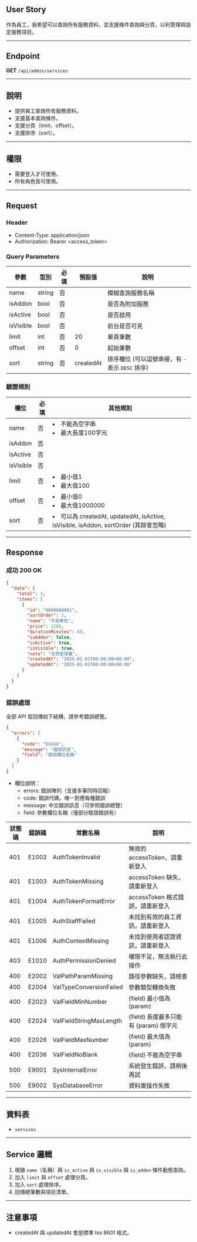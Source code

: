 ## User Story

作為員工，我希望可以查詢所有服務資料，並支援條件查詢與分頁，以利管理與設定服務項目。

---

## Endpoint

**GET** `/api/admin/services`

---

## 說明

- 提供員工查詢所有服務資料。
- 支援基本查詢條件。
- 支援分頁（limit、offset）。
- 支援排序（sort）。

---

## 權限

- 需要登入才可使用。
- 所有角色皆可使用。

---

## Request

### Header

- Content-Type: application/json
- Authorization: Bearer <access_token>

### Query Parameters

| 參數      | 型別   | 必填 | 預設值    | 說明                                             |
| --------- | ------ | ---- | --------- | ------------------------------------------------ |
| name      | string | 否   |           | 模糊查詢服務名稱                                 |
| isAddon   | bool   | 否   |           | 是否為附加服務                                   |
| isActive  | bool   | 否   |           | 是否啟用                                         |
| isVisible | bool   | 否   |           | 前台是否可見                                     |
| limit     | int    | 否   | 20        | 單頁筆數                                         |
| offset    | int    | 否   | 0         | 起始筆數                                         |
| sort      | string | 否   | createdAt | 排序欄位 (可以逗號串接，有 `-` 表示 `DESC` 排序) |

### 驗證規則

| 欄位      | 必填 | 其他規則                                                                              |
| --------- | ---- | ------------------------------------------------------------------------------------- |
| name      | 否   | <li>不能為空字串<li>最大長度100字元                                                   |
| isAddon   | 否   |                                                                                       |
| isActive  | 否   |                                                                                       |
| isVisible | 否   |                                                                                       |
| limit     | 否   | <li>最小值1<li>最大值100                                                              |
| offset    | 否   | <li>最小值0<li>最大值1000000                                                          |
| sort      | 否   | <li>可以為 createdAt, updatedAt, isActive, isVisible, isAddon, sortOrder (其餘會忽略) |

---

## Response

### 成功 200 OK

```json
{
  "data": {
    "total": 3,
    "items": [
      {
        "id": "9000000001",
        "sortOrder": 1,
        "name": "手部單色",
        "price": 1200,
        "durationMinutes": 60,
        "isAddon": false,
        "isActive": true,
        "isVisible": true,
        "note": "含修型保養",
        "createdAt": "2025-01-01T00:00:00+08:00",
        "updatedAt": "2025-01-01T00:00:00+08:00"
      }
    ]
  }
}
```

### 錯誤處理

全部 API 皆回傳如下結構，請參考錯誤總覽。

```json
{
  "errors": [
    {
      "code": "EXXXX",
      "message": "錯誤訊息",
      "field": "錯誤欄位名稱"
    }
  ]
}
```

- 欄位說明：
  - errors: 錯誤陣列（支援多筆同時回報）
  - code: 錯誤代碼，唯一對應每種錯誤
  - message: 中文錯誤訊息（可參照錯誤總覽）
  - field: 參數欄位名稱（僅部分驗證錯誤有）

| 狀態碼 | 錯誤碼 | 常數名稱                | 說明                                  |
| ------ | ------ | ----------------------- | ------------------------------------- |
| 401    | E1002  | AuthTokenInvalid        | 無效的 accessToken，請重新登入        |
| 401    | E1003  | AuthTokenMissing        | accessToken 缺失，請重新登入          |
| 401    | E1004  | AuthTokenFormatError    | accessToken 格式錯誤，請重新登入      |
| 401    | E1005  | AuthStaffFailed         | 未找到有效的員工資訊，請重新登入      |
| 401    | E1006  | AuthContextMissing      | 未找到使用者認證資訊，請重新登入      |
| 403    | E1010  | AuthPermissionDenied    | 權限不足，無法執行此操作              |
| 400    | E2002  | ValPathParamMissing     | 路徑參數缺失，請檢查                  |
| 400    | E2004  | ValTypeConversionFailed | 參數類型轉換失敗                      |
| 400    | E2023  | ValFieldMinNumber       | {field} 最小值為 {param}              |
| 400    | E2024  | ValFieldStringMaxLength | {field} 長度最多只能有 {param} 個字元 |
| 400    | E2026  | ValFieldMaxNumber       | {field} 最大值為 {param}              |
| 400    | E2036  | ValFieldNoBlank         | {field} 不能為空字串                  |
| 500    | E9001  | SysInternalError        | 系統發生錯誤，請稍後再試              |
| 500    | E9002  | SysDatabaseError        | 資料庫操作失敗                        |

---

## 資料表

- `services`

---

## Service 邏輯

1. 根據 `name`（名稱）與 `is_active` 與 `is_visible` 與 `is_addon` 條件動態查詢。
2. 加入 `limit` 與 `offset` 處理分頁。
3. 加入 `sort` 處理排序。
4. 回傳總筆數與項目清單。

---

## 注意事項

- createdAt 與 updatedAt 會是標準 Iso 8601 格式。
